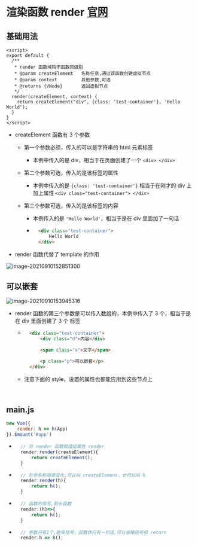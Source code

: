 # 渲染函数 render [官网](https://cn.vuejs.org/v2/guide/render-function.html)

## 基础用法

```vue
<script>
export default {
  /**
   * render 函数域钩子函数同级别
   * @param createElement	名称任意,通过该函数创建虚拟节点
   * @param context			其他参数,可选
   * @returns {VNode}		返回虚拟节点
   */
  render(createElement, context) {
    return createElement("div", {class: 'test-container'}, 'Hello World');
  }
}
</script>
```

- createElement 函数有 3 个参数

    - 第一个参数必须，传入的可以是字符串的 html 元素标签

        - 本例中传入的是 div，相当于在页面创建了一个 `<div> </div>`

    - 第二个参数可选，传入的是该标签的属性

        - 本例中传入的是 `{class: 'test-container'}` 相当于在刚才的 div 上加上属性 `<div class="test-container"> </div>`

    - 第三个参数可选，传入的是该标签的内容

        - 本例传入的是 `'Hello World'`，相当于是在 div 里面加了一句话

        - ```html
            <div class="test-container">
                Hello World
            </div>
            ```

- render 函数代替了 template 的作用

![image-20210910152851300](https://attach.blog.wen7.online/image-20210910152851300.png)



## 可以嵌套

![image-20210910153945316](https://attach.blog.wen7.online/image-20210910153945316.png)

- render 函数的第三个参数是可以传入数组的，本例中传入了 3 个，相当于是在 div 里面创建了 3 个 标签

    - ```html
        <div class="test-container">
            <div class="d">内容</div>
        
            <span class="s">文字</span>
        
            <p class="p">可以嵌套</p>
        </div>
        ```
        
    - 注意下面的 style，设置的属性也都能应用到这些节点上

​        

## main.js

```js
new Vue({
    render: h => h(App)
}).$mount('#app')
```

- ```js
    // 将 render 函数赋值给属性 render
    render:render(createElement){
        return createElement();
    }
    ```

- ```js
    // 形参名称随便变化,可以叫 createElement，也可以叫 h
    render:render(h){
        return h();
    }
    ```

- ```js
    // 函数的简写,箭头函数
    render:(h)=>{
    	return h();
    }
    ```

- ```js
    // 参数只有1个,胜率括号，函数体只有一句话,可以省略括号和 return
    render:h => h();
    ```

    
